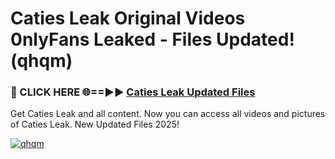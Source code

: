 # Caties Leak Original Videos 0nlyFans Leaked - Files Updated! (qhqm)

<h3>🔴 CLICK HERE 🌐==►► <a href="https://tinyurl.com/2jnfzry5" rel="nofollow">Caties Leak Updated Files</a></h3>

Get Caties Leak and all content. Now you can access all videos and pictures of Caties Leak. New Updated Files 2025!

[![qhqm](https://i.imgur.com/GyGTBgg.gif)](https://tinyurl.com/2jnfzry5)
